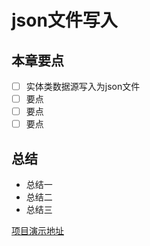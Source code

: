 # json文件写入
## 本章要点
- [ ] 实体类数据源写入为json文件
- [ ] 要点
- [ ] 要点
- [ ] 要点
## 

## 总结
- 总结一
- 总结二
- 总结三


[项目演示地址](https://github.com/testeru-pro/junit5-demo/tree/main/junit5-basic)

